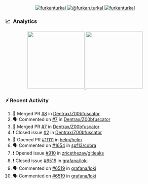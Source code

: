 <p align="center">
  <a href="https://linkedin.com/in/furkanturkal" target="blank">
    <img src="https://img.shields.io/badge/linkedin-%230077B5.svg?&style=for-the-badge&logo=linkedin&logoColor=white" alt="furkanturkal" />
  </a>
  <a href="https://medium.com/@furkan.turkal" target="blank">
    <img src="https://img.shields.io/badge/medium-%2312100E.svg?&style=for-the-badge&logo=medium&logoColor=white" alt="@furkan.turkal" />
  </a>
  <a href="https://twitter.com/furkanturkaI" target="blank">
    <img src="https://img.shields.io/badge/Twitter-1DA1F2?style=for-the-badge&logo=twitter&logoColor=white" alt="furkanturkaI" />
  </a>
</p>

### 📈 &nbsp;Analytics

<p align="center">
  <a href="https://coderstats.net/github/#Dentrax">
    <img height="180em" src="https://github-readme-stats-eight-theta.vercel.app/api?username=Dentrax&show_icons=true&theme=algolia&include_all_commits=true&count_private=true&line_height=26"/>
    <img height="180em" src="https://github-readme-stats-eight-theta.vercel.app/api/top-langs/?username=Dentrax&layout=compact&langs_count=8&theme=algolia&line_height=26"/>
  </a>
</p>

### :zap: Recent Activity

<!--START_SECTION:activity-->
1. 🎉 Merged PR [#8](https://github.com/Dentrax/Z00bfuscator/pull/8) in [Dentrax/Z00bfuscator](https://github.com/Dentrax/Z00bfuscator)
2. 🗣 Commented on [#7](https://github.com/Dentrax/Z00bfuscator/issues/7) in [Dentrax/Z00bfuscator](https://github.com/Dentrax/Z00bfuscator)
3. 🎉 Merged PR [#7](https://github.com/Dentrax/Z00bfuscator/pull/7) in [Dentrax/Z00bfuscator](https://github.com/Dentrax/Z00bfuscator)
4. ❗️ Closed issue [#2](https://github.com/Dentrax/Z00bfuscator/issues/2) in [Dentrax/Z00bfuscator](https://github.com/Dentrax/Z00bfuscator)
5. 💪 Opened PR [#11111](https://github.com/helm/helm/pull/11111) in [helm/helm](https://github.com/helm/helm)
6. 🗣 Commented on [#1654](https://github.com/spf13/cobra/issues/1654) in [spf13/cobra](https://github.com/spf13/cobra)
7. ❗️ Opened issue [#910](https://github.com/zricethezav/gitleaks/issues/910) in [zricethezav/gitleaks](https://github.com/zricethezav/gitleaks)
8. ❗️ Closed issue [#6519](https://github.com/grafana/loki/issues/6519) in [grafana/loki](https://github.com/grafana/loki)
9. 🗣 Commented on [#6519](https://github.com/grafana/loki/issues/6519) in [grafana/loki](https://github.com/grafana/loki)
10. 🗣 Commented on [#6519](https://github.com/grafana/loki/issues/6519) in [grafana/loki](https://github.com/grafana/loki)
<!--END_SECTION:activity-->
